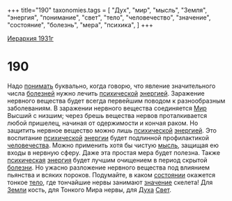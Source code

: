 +++
title="190"
taxonomies.tags = [
"Дух",
"мир",
"мысль",
"Земля",
"энергия",
"понимание",
"свет",
"тело",
"человечество",
"значение",
"состояние",
"болезнь",
"мера",
"психика",
]
+++

[Иерархия 1931г](/agni/19312)

# 190

Надо [понимать](/tags/понимание) буквально, когда говорю, что явление значительного числа [болезней](/tags/болезнь) нужно лечить [психической](/tags/психика) [энергией](/tags/[энергия](/tags/энергия)). Заражение нервного вещества будет всегда первейшим поводом к разнообразным заболеваниям. В заражении нервного вещества соединяется [Мир](/tags/мир) Высший с низшим; через брешь вещества нервов проталкивается любой пришелец, начиная от одержимости и кончая раком. Но защитить нервное вещество можно лишь [психической](/tags/психика) [энергией](/tags/[энергия](/tags/энергия)). Это воспитание [психической](/tags/психика) [энергии](/tags/[энергия](/tags/энергия)) будет подлинной профилактикой [человечества](/tags/человечество). Можно применить хотя бы чистую [мысль](/tags/мысль), защищая ею входы в нервную сферу. Даже эта простая мера будет полезна. Также [психическая](/tags/психика) [энергия](/tags/энергия) будет лучшим очищением в период скрытой [болезни](/tags/болезнь). Но ужасно разложение нервного вещества под влиянием пьянства и всяких пороков. Подумайте, в каком [состоянии](/tags/состояние) окажется тонкое [тело](/tags/тело), где тончайшие нервы занимают [значение](/tags/значение) скелета! Для [Земли](/tags/Земля) кость, для Тонкого Мира нервы, для [Духа](/tags/Дух) [Свет](/tags/свет).   


